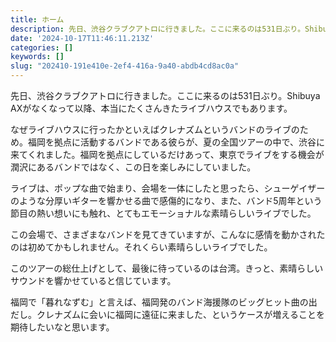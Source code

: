 ```yaml
---
title: ホーム
description: 先日、渋谷クラブクアトロに行きました。ここに来るのは531日ぶり。Shibuya AXがなくなって以降、本当にたくさんきたライブハウスでもあります。
date: '2024-10-17T11:46:11.213Z'
categories: []
keywords: []
slug: "202410-191e410e-2ef4-416a-9a40-abdb4cd8ac0a"
---
```

先日、渋谷クラブクアトロに行きました。ここに来るのは531日ぶり。Shibuya AXがなくなって以降、本当にたくさんきたライブハウスでもあります。

なぜライブハウスに行ったかといえばクレナズムというバンドのライブのため。福岡を拠点に活動するバンドである彼らが、夏の全国ツアーの中で、渋谷に来てくれました。福岡を拠点にしているだけあって、東京でライブをする機会が潤沢にあるバンドではなく、この日を楽しみにしていました。

ライブは、ポップな曲で始まり、会場を一体にしたと思ったら、シューゲイザーのような分厚いギターを響かせる曲で感傷的になり、また、バンド5周年という節目の熱い想いにも触れ、とてもエモーショナルな素晴らしいライブでした。

この会場で、さまざまなバンドを見てきていますが、こんなに感情を動かされたのは初めてかもしれません。それくらい素晴らしいライブでした。

このツアーの総仕上げとして、最後に待っているのは台湾。きっと、素晴らしいサウンドを響かせていると信じています。

福岡で「暮れなずむ」と言えば、福岡発のバンド海援隊のビッグヒット曲の出だし。クレナズムに会いに福岡に遠征に来ました、というケースが増えることを期待したいなと思います。